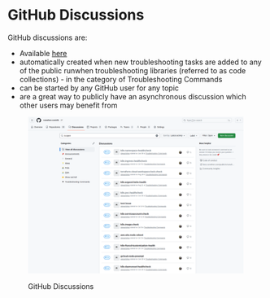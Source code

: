 # GitHub Discussions

GitHub discussions are:&#x20;

* Available [here](https://github.com/orgs/runwhen-contrib/discussions)
* automatically created when new troubleshooting tasks are added to any of the public runwhen troubleshooting libraries (referred to as code collections) - in the category of Troubleshooting Commands
* can be started by any GitHub user for any topic
* are a great way to publicly have an asynchronous discussion which other users may benefit from

<figure><img src="../.gitbook/assets/image (2) (1).png" alt=""><figcaption><p>GitHub Discussions</p></figcaption></figure>
